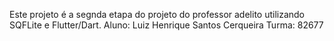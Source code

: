 Este projeto é a segnda etapa do projeto do professor adelito utilizando SQFLite e Flutter/Dart.
Aluno: Luiz Henrique Santos Cerqueira
Turma: 82677
